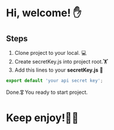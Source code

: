 # Hi, welcome! ✋

## Steps
1. Clone project to your local. 💻
2. Create secretKey.js into project root.🏋️️
3. Add this lines to your **secretKey.js** 📝
```javascript
export default 'your api secret key';
```

Done.🎖️ You ready to start project. 
# Keep enjoy!🥳🎉
